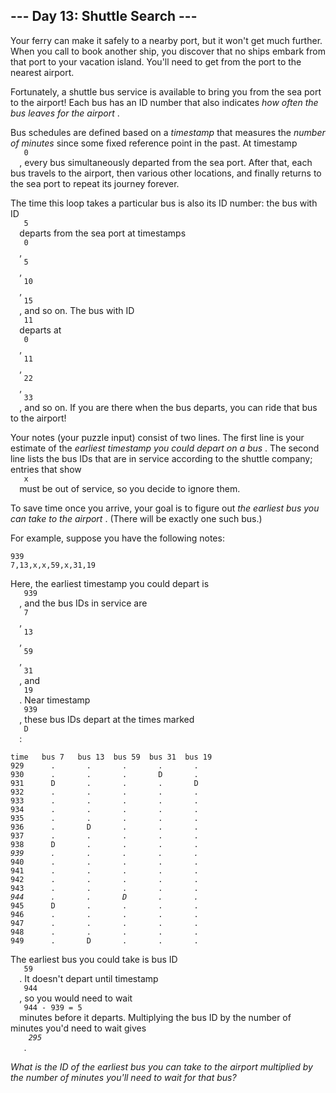 <article class="day-desc">
 <h2>
  --- Day 13: Shuttle Search ---
 </h2>
 <p>
  Your ferry can make it safely to a nearby port, but it won't get much further. When you call to book another ship, you discover that no ships embark from that port to your vacation island. You'll need to get from the port to the nearest airport.
 </p>
 <p>
  Fortunately, a shuttle bus service is available to bring you from the sea port to the airport!  Each bus has an ID number that also indicates
  <em>
   how often the bus leaves for the airport
  </em>
  .
 </p>
 <p>
  Bus schedules are defined based on a
  <em>
   timestamp
  </em>
  that measures the
  <em>
   number of minutes
  </em>
  since some fixed reference point in the past. At timestamp
  <code>
   0
  </code>
  , every bus simultaneously departed from the sea port. After that, each bus travels to the airport, then various other locations, and finally returns to the sea port to repeat its journey forever.
 </p>
 <p>
  The time this loop takes a particular bus is also its ID number: the bus with ID
  <code>
   5
  </code>
  departs from the sea port at timestamps
  <code>
   0
  </code>
  ,
  <code>
   5
  </code>
  ,
  <code>
   10
  </code>
  ,
  <code>
   15
  </code>
  , and so on. The bus with ID
  <code>
   11
  </code>
  departs at
  <code>
   0
  </code>
  ,
  <code>
   11
  </code>
  ,
  <code>
   22
  </code>
  ,
  <code>
   33
  </code>
  , and so on. If you are there when the bus departs, you can ride that bus to the airport!
 </p>
 <p>
  Your notes (your puzzle input) consist of two lines.  The first line is your estimate of the
  <em>
   earliest timestamp you could depart on a bus
  </em>
  . The second line lists the bus IDs that are in service according to the shuttle company; entries that show
  <code>
   x
  </code>
  must be out of service, so you decide to ignore them.
 </p>
 <p>
  To save time once you arrive, your goal is to figure out
  <em>
   the earliest bus you can take to the airport
  </em>
  . (There will be exactly one such bus.)
 </p>
 <p>
  For example, suppose you have the following notes:
 </p>
 <pre><code>939
7,13,x,x,59,x,31,19
</code></pre>
 <p>
  Here, the earliest timestamp you could depart is
  <code>
   939
  </code>
  , and the bus IDs in service are
  <code>
   7
  </code>
  ,
  <code>
   13
  </code>
  ,
  <code>
   59
  </code>
  ,
  <code>
   31
  </code>
  , and
  <code>
   19
  </code>
  . Near timestamp
  <code>
   939
  </code>
  , these bus IDs depart at the times marked
  <code>
   D
  </code>
  :
 </p>
 <pre><code>time   bus 7   bus 13  bus 59  bus 31  bus 19
929      .       .       .       .       .
930      .       .       .       D       .
931      D       .       .       .       D
932      .       .       .       .       .
933      .       .       .       .       .
934      .       .       .       .       .
935      .       .       .       .       .
936      .       D       .       .       .
937      .       .       .       .       .
938      D       .       .       .       .
<em>939      .       .       .       .       .</em>
940      .       .       .       .       .
941      .       .       .       .       .
942      .       .       .       .       .
943      .       .       .       .       .
<em>944      .       .       D       .       .</em>
945      D       .       .       .       .
946      .       .       .       .       .
947      .       .       .       .       .
948      .       .       .       .       .
949      .       D       .       .       .
</code></pre>
 <p>
  The earliest bus you could take is bus ID
  <code>
   59
  </code>
  . It doesn't depart until timestamp
  <code>
   944
  </code>
  , so you would need to wait
  <code>
   944 - 939 = 5
  </code>
  minutes before it departs. Multiplying the bus ID by the number of minutes you'd need to wait gives
  <em>
   <code>
    295
   </code>
  </em>
  .
 </p>
 <p>
  <em>
   What is the ID of the earliest bus you can take to the airport multiplied by the number of minutes you'll need to wait for that bus?
  </em>
 </p>
</article>

